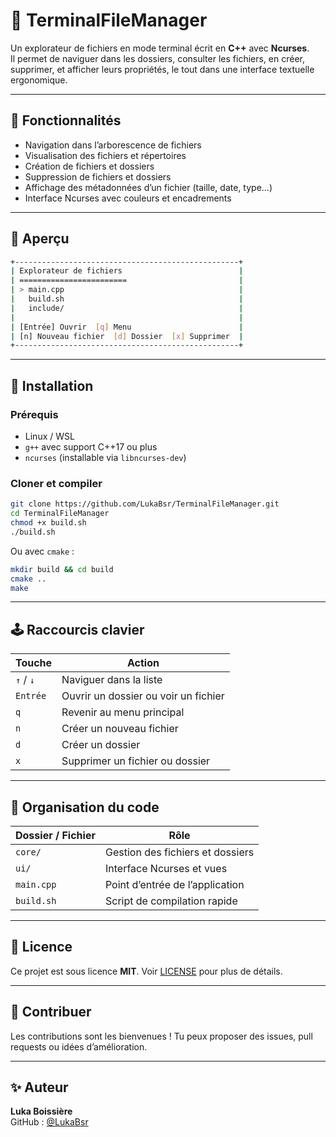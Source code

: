 # 📁 TerminalFileManager

Un explorateur de fichiers en mode terminal écrit en **C++** avec **Ncurses**.  
Il permet de naviguer dans les dossiers, consulter les fichiers, en créer, supprimer, et afficher leurs propriétés, le tout dans une interface textuelle ergonomique.

---

## 🚀 Fonctionnalités

- Navigation dans l’arborescence de fichiers
- Visualisation des fichiers et répertoires
- Création de fichiers et dossiers
- Suppression de fichiers et dossiers
- Affichage des métadonnées d’un fichier (taille, date, type…)
- Interface Ncurses avec couleurs et encadrements

---

## 📸 Aperçu

```bash
+--------------------------------------------------+
| Explorateur de fichiers                          |
| ========================                         |
| > main.cpp                                       |
|   build.sh                                       |
|   include/                                       |
|                                                  |
| [Entrée] Ouvrir  [q] Menu                        |
| [n] Nouveau fichier  [d] Dossier  [x] Supprimer  |
+--------------------------------------------------+
```

---

## 🧰 Installation

### Prérequis

- Linux / WSL
- `g++` avec support C++17 ou plus
- `ncurses` (installable via `libncurses-dev`)

### Cloner et compiler

```bash
git clone https://github.com/LukaBsr/TerminalFileManager.git
cd TerminalFileManager
chmod +x build.sh
./build.sh
```

Ou avec `cmake` :

```bash
mkdir build && cd build
cmake ..
make
```

---

## 🕹️ Raccourcis clavier

| Touche     | Action                                 |
|------------|-----------------------------------------|
| `↑` / `↓`  | Naviguer dans la liste                 |
| `Entrée`   | Ouvrir un dossier ou voir un fichier   |
| `q`        | Revenir au menu principal              |
| `n`        | Créer un nouveau fichier               |
| `d`        | Créer un dossier                       |
| `x`        | Supprimer un fichier ou dossier        |

---

## 📁 Organisation du code

| Dossier / Fichier | Rôle |
|------------------|------|
| `core/`          | Gestion des fichiers et dossiers |
| `ui/`            | Interface Ncurses et vues        |
| `main.cpp`       | Point d’entrée de l’application  |
| `build.sh`       | Script de compilation rapide     |

---

## 📄 Licence

Ce projet est sous licence **MIT**. Voir [LICENSE](./LICENSE) pour plus de détails.

---

## 🙌 Contribuer

Les contributions sont les bienvenues ! Tu peux proposer des issues, pull requests ou idées d’amélioration.

---

## ✨ Auteur

**Luka Boissière**  
GitHub : [@LukaBsr](https://github.com/LukaBsr)
